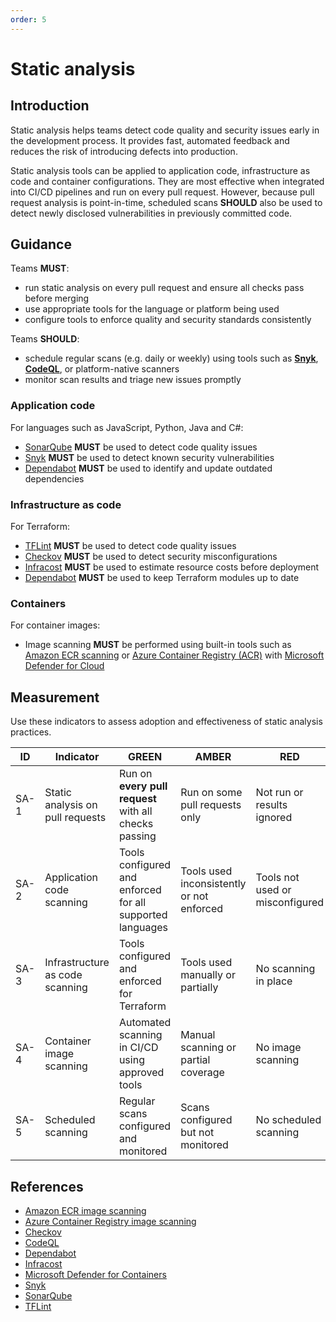 ```yaml
---
order: 5
---
```

# Static analysis

## Introduction

Static analysis helps teams detect code quality and security issues early in the development process. It provides fast, automated feedback and reduces the risk of introducing defects into production.

Static analysis tools can be applied to application code, infrastructure as code and container configurations. They are most effective when integrated into CI/CD pipelines and run on every pull request. However, because pull request analysis is point-in-time, scheduled scans **SHOULD** also be used to detect newly disclosed vulnerabilities in previously committed code.

## Guidance

Teams **MUST**:

- run static analysis on every pull request and ensure all checks pass before merging
- use appropriate tools for the language or platform being used
- configure tools to enforce quality and security standards consistently

Teams **SHOULD**:

- schedule regular scans (e.g. daily or weekly) using tools such as **[Snyk][7]**, **[CodeQL][10]**, or platform-native scanners
- monitor scan results and triage new issues promptly

### Application code

For languages such as JavaScript, Python, Java and C#:

- [SonarQube][8] **MUST** be used to detect code quality issues
- [Snyk][7] **MUST** be used to detect known security vulnerabilities
- [Dependabot][4] **MUST** be used to identify and update outdated dependencies

### Infrastructure as code

For Terraform:

- [TFLint][9] **MUST** be used to detect code quality issues
- [Checkov][3] **MUST** be used to detect security misconfigurations
- [Infracost][5] **MUST** be used to estimate resource costs before deployment
- [Dependabot][4] **MUST** be used to keep Terraform modules up to date

### Containers

For container images:

- Image scanning **MUST** be performed using built-in tools such as [Amazon ECR scanning][1] or [Azure Container Registry (ACR)][2] with [Microsoft Defender for Cloud][6]

## Measurement

Use these indicators to assess adoption and effectiveness of static analysis practices.

| ID   | Indicator                        | GREEN                                                     | AMBER                                     | RED                             |
| ---- | -------------------------------- | --------------------------------------------------------- | ----------------------------------------- | ------------------------------- |
| SA-1 | Static analysis on pull requests | Run on **every pull request** with all checks passing     | Run on some pull requests only            | Not run or results ignored      |
| SA-2 | Application code scanning        | Tools configured and enforced for all supported languages | Tools used inconsistently or not enforced | Tools not used or misconfigured |
| SA-3 | Infrastructure as code scanning  | Tools configured and enforced for Terraform               | Tools used manually or partially          | No scanning in place            |
| SA-4 | Container image scanning         | Automated scanning in CI/CD using approved tools          | Manual scanning or partial coverage       | No image scanning               |
| SA-5 | Scheduled scanning               | Regular scans configured and monitored                    | Scans configured but not monitored        | No scheduled scanning           |

## References

- [Amazon ECR image scanning][1]
- [Azure Container Registry image scanning][2]
- [Checkov][3]
- [CodeQL][10]
- [Dependabot][4]
- [Infracost][5]
- [Microsoft Defender for Containers][6]
- [Snyk][7]
- [SonarQube][8]
- [TFLint][9]

[1]: https://docs.aws.amazon.com/AmazonECR/latest/userguide/image-scanning.html
[2]: https://learn.microsoft.com/en-us/azure/container-registry/scan-images-defender
[3]: https://www.checkov.io
[4]: https://github.com/dependabot
[5]: https://www.infracost.io
[6]: https://learn.microsoft.com/en-us/azure/defender-for-cloud/defender-for-containers-introduction
[7]: https://snyk.io
[8]: https://www.sonarsource.com/products/sonarqube
[9]: https://github.com/terraform-linters/tflint
[10]: https://codeql.github.com

